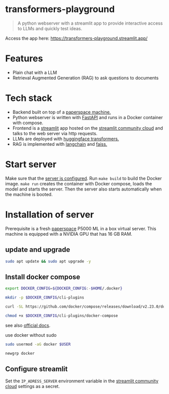 # transformers-playground

> A python webserver with a streamlit app to provide interactive access to LLMs and quickly test ideas.

Access the app here: https://transformers-playground.streamlit.app/

# Features

* Plain chat with a LLM
* Retrieval Augmented Generation (RAG) to ask questions to documents

# Tech stack

* Backend built on top of a [paperspace machine.](https://www.paperspace.com/machines)
* Python webserver is written with [FastAPI](https://github.com/tiangolo/fastapi) and runs in a Docker container with compose.
* Frontend is a [streamlit](https://github.com/streamlit/streamlit) app hosted on the [streamlit community cloud](https://share.streamlit.io/) and talks to the web server via http requests.
* LLMs are deployed with [huggingface transformers.](https://github.com/huggingface/transformers)
* RAG is implemented with [langchain](https://github.com/langchain-ai/langchain) and [faiss.](https://github.com/facebookresearch/faiss)

# Start server

Make sure that the [server is configured](https://github.com/felix-ha/transformers-playground#installation-of-server). Run `make build` to build the Docker image. `make run` creates the container with Docker compose, loads the model and starts the server. Then the server also starts automatically when the machine is booted.


# Installation of server

Prerequisite is a fresh [paperspace](https://www.paperspace.com/machines) P5000 ML in a box virtual server. This machine is equipped with a NVIDIA GPU that has 16 GB RAM.

## update and upgrade 
```bash
sudo apt update && sudo apt upgrade -y
```

## Install docker compose

```bash
export DOCKER_CONFIG=${DOCKER_CONFIG:-$HOME/.docker}
```
```bash
mkdir -p $DOCKER_CONFIG/cli-plugins
```
```bash
curl -SL https://github.com/docker/compose/releases/download/v2.23.0/docker-compose-linux-x86_64 -o $DOCKER_CONFIG/cli-plugins/docker-compose
```
```bash
chmod +x $DOCKER_CONFIG/cli-plugins/docker-compose
```
see also [official docs](https://docs.docker.com/compose/install/linux/#install-the-plugin-manually).

use docker without sudo
```bash
sudo usermod -aG docker $USER
```
```bash
newgrp docker
```

## Configure streamlit

Set the `IP_ADRESS_SERVER` environment variable in the [streamlit community cloud](https://share.streamlit.io/) settings as a secret. 




